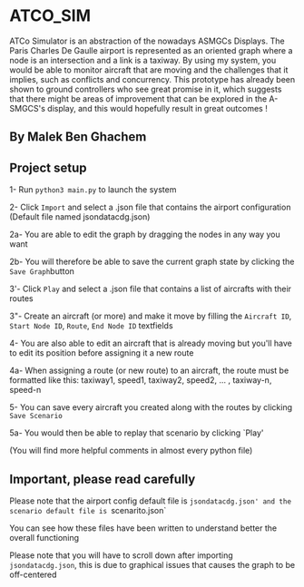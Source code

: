 # ATCO_SIM
ATCo Simulator is an abstraction of the nowadays ASMGCs Displays.
The Paris Charles De Gaulle airport is represented as an oriented graph where a node is an intersection and a link is a taxiway.
By using my system, you would be able to monitor aircraft that are moving and the challenges that it implies, such as conflicts and concurrency.
This prototype has already been shown to ground controllers who see great promise in it, which suggests that there might be areas of improvement that can be explored in the A-SMGCS's display, and this would hopefully result in great outcomes !

## By Malek Ben Ghachem

## Project setup

1- Run `python3 main.py` to launch the system

2- Click `Import` and select a .json file that contains the airport configuration (Default file named jsondatacdg.json)

  2a- You are able to edit the graph by dragging the nodes in any way you want
  
  2b- You will therefore be able to save the current graph state by clicking the `Save Graph`button

3'- Click `Play` and select a .json file that contains a list of aircrafts with their routes

3"- Create an aircraft (or more) and make it move by filling the `Aircraft ID`, `Start Node ID`, `Route`, `End Node ID` textfields

4- You are also able to edit an aircraft that is already moving but you'll have to edit its position before assigning it a new route
 
  4a- When assigning a route (or new route) to an aircraft, the route must be formatted like this: taxiway1, speed1, taxiway2, speed2, ... , taxiway-n, speed-n 

5- You can save every aircraft you created along with the routes by clicking `Save Scenario`

5a- You would then be able to replay that scenario by clicking `Play'


(You will find more helpful comments in almost every python file)

## Important, please read carefully

Please note that the airport config default file is `jsondatacdg.json' and the scenario default file is `scenarito.json`

You can see how these files have been written to understand better the overall functioning 

Please note that you will have to scroll down after importing `jsondatacdg.json`, this is due to graphical issues that causes the graph to be off-centered
